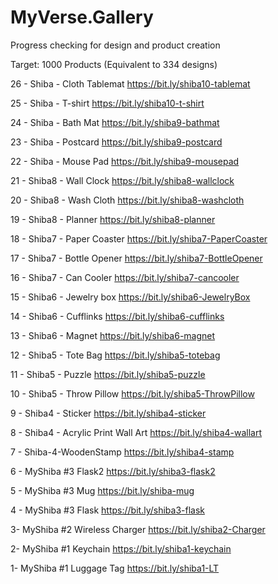 # MyVerse.Gallery
Progress checking for design and product creation

Target: 1000 Products (Equivalent to 334 designs)

26 - Shiba - Cloth Tablemat
https://bit.ly/shiba10-tablemat

25 - Shiba - T-shirt
https://bit.ly/shiba10-t-shirt

24 - Shiba - Bath Mat
https://bit.ly/shiba9-bathmat

23 - Shiba - Postcard
https://bit.ly/shiba9-postcard

22 - Shiba - Mouse Pad
https://bit.ly/shiba9-mousepad

21 - Shiba8 - Wall Clock
https://bit.ly/shiba8-wallclock

20 - Shiba8 -  Wash Cloth
https://bit.ly/shiba8-washcloth

19 - Shiba8 - Planner
https://bit.ly/shiba8-planner

18 - Shiba7 - Paper Coaster
https://bit.ly/shiba7-PaperCoaster

17 - Shiba7 - Bottle Opener
https://bit.ly/shiba7-BottleOpener

16 - Shiba7 - Can Cooler
https://bit.ly/shiba7-cancooler

15 - Shiba6 - Jewelry box
https://bit.ly/shiba6-JewelryBox

14 - Shiba6 - Cufflinks
https://bit.ly/shiba6-cufflinks

13 - Shiba6 - Magnet
https://bit.ly/shiba6-magnet

12 - Shiba5 - Tote Bag
https://bit.ly/shiba5-totebag

11 - Shiba5 - Puzzle
https://bit.ly/shiba5-puzzle

10 - Shiba5 - Throw Pillow
https://bit.ly/shiba5-ThrowPillow

9 - Shiba4 - Sticker
https://bit.ly/shiba4-sticker

8 - Shiba4 - Acrylic Print Wall Art 
https://bit.ly/shiba4-wallart

7 - Shiba-4-WoodenStamp
https://bit.ly/shiba4-stamp

6 - MyShiba #3 Flask2
https://bit.ly/shiba3-flask2

5 - MyShiba #3 Mug
https://bit.ly/shiba-mug

4 - MyShiba #3 Flask
https://bit.ly/shiba3-flask

3- MyShiba #2 Wireless Charger
https://bit.ly/shiba2-Charger

2- MyShiba #1 Keychain
https://bit.ly/shiba1-keychain

1- MyShiba #1 Luggage Tag
https://bit.ly/shiba1-LT
